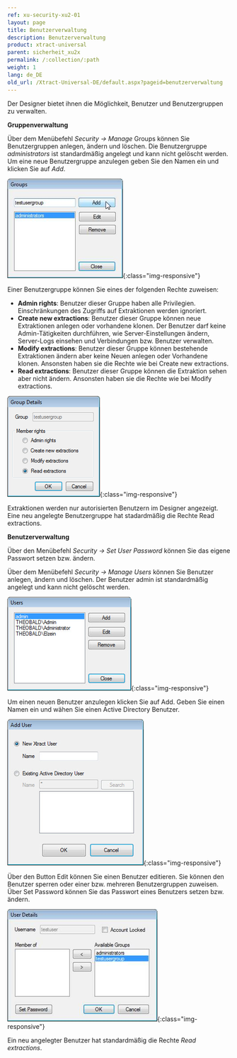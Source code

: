 ```yaml
---
ref: xu-security-xu2-01
layout: page
title: Benutzerverwaltung
description: Benutzerverwaltung
product: xtract-universal
parent: sicherheit_xu2x
permalink: /:collection/:path
weight: 1
lang: de_DE
old_url: /Xtract-Universal-DE/default.aspx?pageid=benutzerverwaltung
---
```


Der Designer bietet ihnen die Möglichkeit, Benutzer und Benutzergruppen zu verwalten.  

**Gruppenverwaltung**

Über dem Menübefehl *Security -> Manage* Groups können Sie Benutzergruppen anlegen, ändern und löschen. Die Benutzergruppe *administrators* ist standardmäßig angelegt und kann nicht gelöscht werden. Um eine neue Benutzergruppe anzulegen geben Sie den Namen ein und klicken Sie auf *Add*.

![User-Management-Groups](/img/content/User-Management-Groups.png){:class="img-responsive"}

Einer Benutzergruppe können Sie eines der folgenden Rechte zuweisen:

- **Admin rights**: Benutzer dieser Gruppe haben alle Privilegien. Einschränkungen des Zugriffs auf Extraktionen werden ignoriert.
- **Create new extractions**: Benutzer dieser Gruppe können neue Extraktionen anlegen oder vorhandene klonen. Der Benutzer darf keine Admin-Tätigkeiten durchführen, wie Server-Einstellungen ändern, Server-Logs einsehen und Verbindungen bzw. Benutzer verwalten.
- **Modify extractions**: Benutzer dieser Gruppe können bestehende Extraktionen ändern aber keine Neuen anlegen oder Vorhandene klonen. Ansonsten haben sie die Rechte wie bei Create new extractions.
- **Read extractions**: Benutzer dieser Gruppe können die Extraktion sehen aber nicht ändern. Ansonsten haben sie die Rechte wie bei Modify extractions.

![User-Management-Group-Details](/img/content/User-Management-Group-Details.png){:class="img-responsive"}

Extraktionen werden nur autorisierten Benutzern im Designer angezeigt.<br>
Eine neu angelegte Benutzergruppe hat stadardmäßig die Rechte Read extractions.

**Benutzerverwaltung**

Über den Menübefehl *Security -> Set User Password* können Sie das eigene Passwort setzen bzw. ändern.

Über dem Menübefehl *Security -> Manage Users* können Sie Benutzer anlegen, ändern und löschen. Der Benutzer admin ist standardmäßig angelegt und kann nicht gelöscht werden.

![User-Management-View-Users](/img/content/User-Management-View-Users.png){:class="img-responsive"}

Um einen neuen Benutzer anzulegen klicken Sie auf Add. Geben Sie einen Namen ein und wähen Sie einen Active Directory Benutzer.

![User-Management-Add-User](/img/content/User-Management-Add-User.png){:class="img-responsive"}

Über den Button Edit können Sie einen Benutzer editieren. Sie können den Benutzer sperren oder einer bzw. mehreren Benutzergruppen zuweisen. Über Set Password können Sie das Passwort eines Benutzers setzen bzw. ändern.

![User-Management-User-Details](/img/content/User-Management-User-Details.png){:class="img-responsive"}

Ein neu angelegter Benutzer hat standardmäßig die Rechte *Read extractions*.